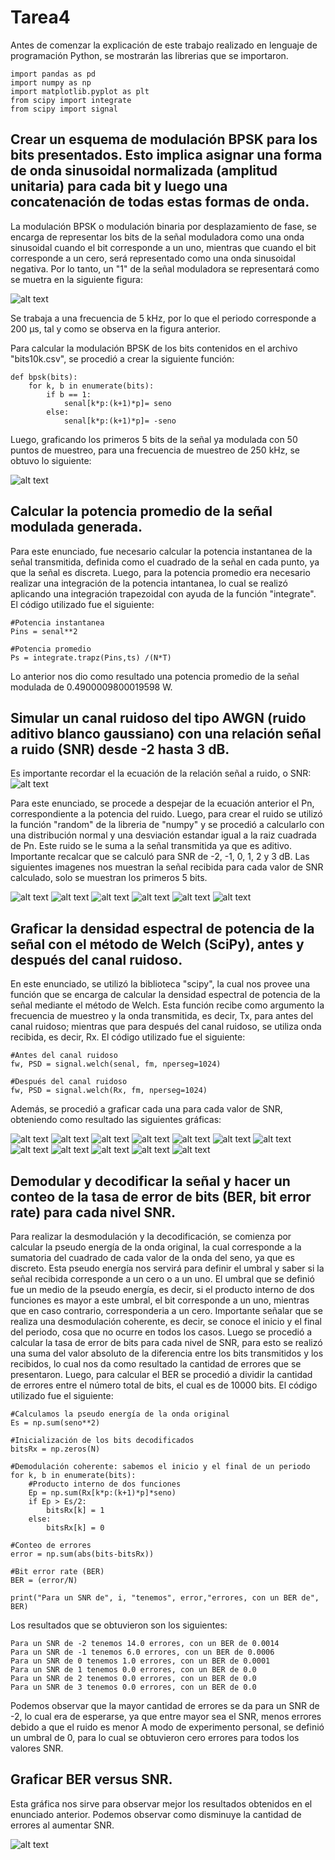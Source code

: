 # Tarea4

Antes de comenzar la explicación de este trabajo realizado en lenguaje de programación Python, se mostrarán las librerias que se importaron.
```
import pandas as pd
import numpy as np
import matplotlib.pyplot as plt
from scipy import integrate
from scipy import signal

```

## Crear un esquema de modulación BPSK para los bits presentados. Esto implica asignar una forma de onda sinusoidal normalizada (amplitud unitaria) para cada bit y luego una concatenación de todas estas formas de onda.
La modulación BPSK o modulación binaria por desplazamiento de fase, se encarga de representar los bits de la señal moduladora como una onda sinusoidal cuando el bit corresponde a un uno, mientras que cuando el bit corresponde a un cero, será representado como una onda sinusoidal negativa. Por lo tanto, un "1" de la señal moduladora se representará como se muetra en la siguiente figura:

![alt text](https://github.com/luisgm98/Tarea4/blob/master/seno.png)

Se trabaja a una frecuencia de 5 kHz, por lo que el periodo corresponde a 200 μs, tal y como se observa en la figura anterior.

Para calcular la modulación BPSK de los bits contenidos en el archivo "bits10k.csv", se procedió a crear la siguiente función:
```
def bpsk(bits):
    for k, b in enumerate(bits):
        if b == 1:
            senal[k*p:(k+1)*p]= seno
        else:
            senal[k*p:(k+1)*p]= -seno   
```

Luego, graficando los primeros 5 bits de la señal ya modulada con 50 puntos de muestreo, para una frecuencia de muestreo de 250 kHz, se obtuvo lo siguiente:

![alt text](https://github.com/luisgm98/Tarea4/blob/master/Tx.png)


##  Calcular la potencia promedio de la señal modulada generada.
 
Para este enunciado, fue necesario calcular la potencia instantanea de la señal transmitida, definida como el cuadrado de la señal en cada punto, ya que la señal es discreta. Luego, para la potencia promedio era necesario realizar una integración de la potencia intantanea, lo cual se realizó aplicando una integración trapezoidal con ayuda de la función "integrate". El código utilizado fue el siguiente:
```
#Potencia instantanea
Pins = senal**2

#Potencia promedio
Ps = integrate.trapz(Pins,ts) /(N*T) 
```
Lo anterior nos dio como resultado una potencia promedio de la señal modulada de 0.4900009800019598 W.

##  Simular un canal ruidoso del tipo AWGN (ruido aditivo blanco gaussiano) con una relación señal a ruido (SNR) desde -2 hasta 3 dB.

Es importante recordar el la ecuación de la relación señal a ruido, o SNR:
![alt text](https://github.com/luisgm98/Tarea4/blob/master/ruido.PNG)

Para este enunciado, se procede a despejar de la ecuación anterior el Pn, correspondiente a la potencia del ruido. Luego, para crear el ruido se utilizó la función "random" de la libreria de "numpy" y se procedió a calcularlo con una distribución normal y una desviación estandar igual a la raiz cuadrada de Pn. Este ruido se le suma a la señal transmitida ya que es aditivo. Importante recalcar que se calculó para SNR de -2, -1, 0, 1, 2 y 3  dB. 
Las siguientes imagenes nos muestran la señal recibida para cada valor de SNR calculado, solo se muestran los primeros 5 bits.

![alt text](https://github.com/luisgm98/Tarea4/blob/master/Rx-2.png)
![alt text](https://github.com/luisgm98/Tarea4/blob/master/RX-1.png)
![alt text](https://github.com/luisgm98/Tarea4/blob/master/RX0.png)
![alt text](https://github.com/luisgm98/Tarea4/blob/master/RX1.png)
![alt text](https://github.com/luisgm98/Tarea4/blob/master/RX2.png)
![alt text](https://github.com/luisgm98/Tarea4/blob/master/RX3.png)

##  Graficar la densidad espectral de potencia de la señal con el método de Welch (SciPy), antes y después del canal ruidoso.

En este enunciado, se utilizó la biblioteca "scipy", la cual nos provee una función que se encarga de calcular la densidad espectral de potencia de la señal mediante el método de Welch. Esta función recibe como argumento la frecuencia de muestreo y la onda transmitida, es decir, Tx, para antes del canal ruidoso; mientras que para después del canal ruidoso, se utiliza onda recibida, es decir, Rx. El código utilizado fue el siguiente:

```
#Antes del canal ruidoso
fw, PSD = signal.welch(senal, fm, nperseg=1024)
    
#Después del canal ruidoso
fw, PSD = signal.welch(Rx, fm, nperseg=1024)
```
Además, se procedió a graficar cada una para cada valor de SNR, obteniendo como resultado las siguientes gráficas:

![alt text](https://github.com/luisgm98/Tarea4/blob/master/ACR-2.png)
![alt text](https://github.com/luisgm98/Tarea4/blob/master/DCR-2.png)
![alt text](https://github.com/luisgm98/Tarea4/blob/master/ACR-1.png)
![alt text](https://github.com/luisgm98/Tarea4/blob/master/DCR-1.png)
![alt text](https://github.com/luisgm98/Tarea4/blob/master/ACR0.png)
![alt text](https://github.com/luisgm98/Tarea4/blob/master/DCR0.png)
![alt text](https://github.com/luisgm98/Tarea4/blob/master/ACR1.png)
![alt text](https://github.com/luisgm98/Tarea4/blob/master/DCR1.png)
![alt text](https://github.com/luisgm98/Tarea4/blob/master/ACR2.png)
![alt text](https://github.com/luisgm98/Tarea4/blob/master/DCR2.png)
![alt text](https://github.com/luisgm98/Tarea4/blob/master/ACR3.png)
![alt text](https://github.com/luisgm98/Tarea4/blob/master/DCR3.png)



## Demodular y decodificar la señal y hacer un conteo de la tasa de error de bits (BER, bit error rate) para cada nivel SNR.

Para realizar la desmodulación y la decodificación, se comienza por calcular la pseudo energía de la onda original, la cual corresponde a la sumatoria del cuadrado de cada valor de la onda del seno, ya que es discreto. Esta pseudo energía nos servirá para definir el umbral y saber si la señal recibida corresponde a un cero o a un uno. El umbral que se definió fue un medio de la pseudo energía, es decir, si el producto interno de dos funciones es mayor a este umbral, el bit corresponde a un uno, mientras que en caso contrario, corresponderia a un  cero. Importante señalar que se realiza una desmodulación coherente, es decir, se conoce el inicio y el final del periodo, cosa que no ocurre en todos los casos. 
Luego se procedió a calcular la tasa de error de bits para cada nivel de SNR, para esto se realizó una suma del valor absoluto de la diferencia entre los bits transmitidos y los recibidos, lo cual nos da como resultado la cantidad de errores que se presentaron. Luego, para calcular el BER se procedió a dividir la cantidad de errores entre el número total de bits, el cual es de 10000 bits. El código utilizado fue el siguiente:
```
#Calculamos la pseudo energía de la onda original 
Es = np.sum(seno**2)

#Inicialización de los bits decodificados
bitsRx = np.zeros(N)

#Demodulación coherente: sabemos el inicio y el final de un periodo
for k, b in enumerate(bits):
    #Producto interno de dos funciones
    Ep = np.sum(Rx[k*p:(k+1)*p]*seno)
    if Ep > Es/2:
        bitsRx[k] = 1
    else:
        bitsRx[k] = 0

#Conteo de errores
error = np.sum(abs(bits-bitsRx))

#Bit error rate (BER)
BER = (error/N)

print("Para un SNR de", i, "tenemos", error,"errores, con un BER de", BER)
```

Los resultados que se obtuvieron son los siguientes:
```
Para un SNR de -2 tenemos 14.0 errores, con un BER de 0.0014
Para un SNR de -1 tenemos 6.0 errores, con un BER de 0.0006
Para un SNR de 0 tenemos 1.0 errores, con un BER de 0.0001
Para un SNR de 1 tenemos 0.0 errores, con un BER de 0.0
Para un SNR de 2 tenemos 0.0 errores, con un BER de 0.0
Para un SNR de 3 tenemos 0.0 errores, con un BER de 0.0
```

Podemos observar que la mayor cantidad de errores se da para un SNR de -2, lo cual era de esperarse, ya que entre mayor sea el SNR, menos errores debido a que el ruido es menor
A modo de experimento personal, se definió un umbral de 0, para lo cual se obtuvieron cero errores para todos los valores SNR. 

## Graficar BER versus SNR.

Esta gráfica nos sirve para observar mejor los resultados obtenidos en el enunciado anterior. Podemos observar como disminuye la cantidad de errores al aumentar SNR.

![alt text](https://github.com/luisgm98/Tarea4/blob/master/ber.png)
